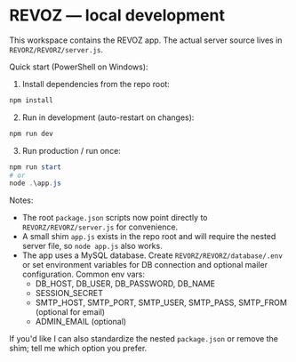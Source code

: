 # REVOZ — local development

This workspace contains the REVOZ app. The actual server source lives in `REVORZ/REVORZ/server.js`.

Quick start (PowerShell on Windows):

1. Install dependencies from the repo root:

```powershell
npm install
```

2. Run in development (auto-restart on changes):

```powershell
npm run dev
```

3. Run production / run once:

```powershell
npm run start
# or
node .\app.js
```

Notes:
- The root `package.json` scripts now point directly to `REVORZ/REVORZ/server.js` for convenience.
- A small shim `app.js` exists in the repo root and will require the nested server file, so `node app.js` also works.
- The app uses a MySQL database. Create `REVORZ/REVORZ/database/.env` or set environment variables for DB connection and optional mailer configuration. Common env vars:
	- DB_HOST, DB_USER, DB_PASSWORD, DB_NAME
	- SESSION_SECRET
	- SMTP_HOST, SMTP_PORT, SMTP_USER, SMTP_PASS, SMTP_FROM (optional for email)
	- ADMIN_EMAIL (optional)

If you'd like I can also standardize the nested `package.json` or remove the shim; tell me which option you prefer.
